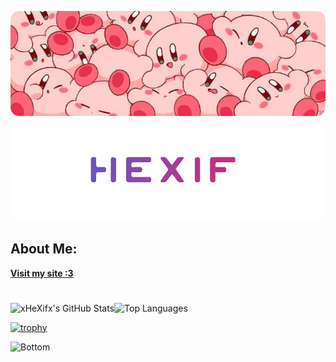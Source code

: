 ![Banner](./images/banner.png)

<div align="center">
  <img src="./images/name.gif" alt="HeXif gif"/>
</div>

## About Me:

[**Visit my site :3**](https://hexif.vercel.app)

#

![xHeXifx's GitHub Stats](https://github-readme-stats.vercel.app/api?username=xHeXifx&show_icons=true&theme=transparent&hide_border=true&include_all_commits=true&title_color=AC0CB3&text_color=FFFFFF&icon_color=1DA1F2)![Top Languages](https://github-readme-stats.vercel.app/api/top-langs/?username=xHeXifx&layout=compact&theme=transparent&hide_border=true&title_color=AC0CB3&text_color=FFFFFF)

[![trophy](https://github-profile-trophy.vercel.app/?username=xHeXifx&theme=onedark)](https://github.com/ryo-ma/github-profile-trophy)

<img src="https://raw.githubusercontent.com/mayhemantt/mayhemantt/Update/svg/Bottom.svg" alt="Bottom" />
